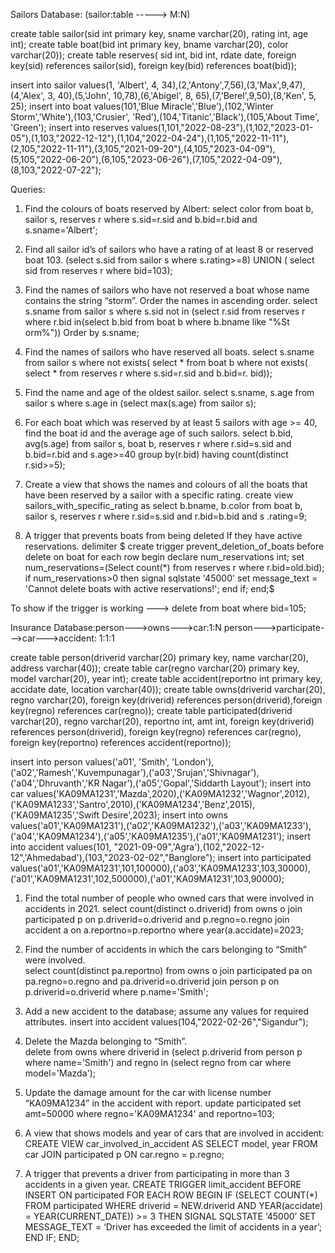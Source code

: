 Sailors Database: (sailor:table -----> M:N)

create table sailor(sid int primary key, sname varchar(20), rating int, age int);
create table boat(bid int primary key, bname varchar(20), color varchar(20));
create table reserves( sid int, bid int, rdate date, foreign key(sid) references sailor(sid), foreign key(bid) references boat(bid));

insert into sailor values(1, 'Albert', 4, 34),(2,'Antony',7,56),(3,'Max',9,47),(4,'Alex', 3, 40),(5,'John', 10,78),(6,'Abigel', 8, 65),(7,'Berel',9,50),(8,'Ken', 5, 25);
insert into boat values(101,'Blue Miracle','Blue'),(102,'Winter Storm','White'),(103,'Crusier', 'Red'),(104,'Titanic','Black'),(105,'About Time', 'Green');
insert into reserves values(1,101,"2022-08-23"),(1,102,"2023-01-05"),(1,103,"2022-12-12"),(1,104,"2022-04-24"),(1,105,"2022-11-11"),(2,105,"2022-11-11"),(3,105,"2021-09-20"),(4,105,"2023-04-09"),(5,105,"2022-06-20"),(6,105,"2023-06-26"),(7,105,"2022-04-09"),(8,103,"2022-07-22");

Queries:
1. Find the colours of boats reserved by Albert:
         select color from boat b, sailor s, reserves r where s.sid=r.sid and b.bid=r.bid and s.sname='Albert';

2. Find all sailor id’s of sailors who have a rating of at least 8 or reserved boat 103.
           (select s.sid from sailor s where s.rating>=8) UNION ( select sid from reserves r where bid=103);

3. Find the names of sailors who have not reserved a boat whose name contains the string “storm”. Order the names in ascending order.
           select s.sname from sailor s where s.sid not in (select r.sid from reserves r where r.bid in(select b.bid from boat b where b.bname like "%St
orm%")) Order by s.sname;

4. Find the names of sailors who have reserved all boats.
           select s.sname from sailor s where not exists( select * from boat b where not exists( select * from reserves r where s.sid=r.sid and b.bid=r.
bid));

5. Find the name and age of the oldest sailor.
             select s.sname, s.age from sailor s where s.age in (select max(s.age) from sailor s);

6. For each boat which was reserved by at least 5 sailors with age >= 40, find the boat id and the average age of such sailors.
            select b.bid, avg(s.age) from sailor s, boat b, reserves r where r.sid=s.sid and b.bid=r.bid and s.age>=40 group by(r.bid) having count(distinct r.sid>=5);

7. Create a view that shows the names and colours of all the boats that have been reserved by a sailor with a specific rating.
             create view sailors_with_specific_rating as select b.bname, b.color from boat b, sailor s, reserves r where r.sid=s.sid and r.bid=b.bid and s
.rating=9;

8. A trigger that prevents boats from being deleted If they have active reservations.
            delimiter $ 
            create trigger prevent_deletion_of_boats before delete on boat for each row begin declare num_reservations int; set num_reservations=(Select count(*) 
            from reserves r where r.bid=old.bid); if num_reservations>0 then signal sqlstate '45000' set message_text = 'Cannot delete boats with active  reservations!'; end if; end;$

 To show if the trigger is working ---> delete from boat where bid=105;







Insurance Database:person--->owns--->car:1:N    person--->participate--->car--->accident: 1:1:1

create table person(driverid varchar(20) primary key, name varchar(20), address varchar(40));
create table car(regno varchar(20) primary key, model varchar(20), year int);
create table accident(reportno int primary key, accidate date, location varchar(40));
create table owns(driverid varchar(20), regno varchar(20), foreign key(driverid) references person(driverid),foreign key(regno) references car(regno));
create table participated(driverid varchar(20), regno varchar(20), reportno int, amt int, foreign key(driverid) references person(driverid),
foreign key(regno) references car(regno), foreign key(reportno) references accident(reportno));

insert into person values('a01', 'Smith', 'London'),('a02','Ramesh','Kuvempunagar'),('a03','Srujan','Shivnagar'),('a04','Dhruvanth','KR Nagar'),('a05','Gopal','Siddarth Layout');
 insert into car values('KA09MA1231','Mazda',2020),('KA09MA1232','Wagnor',2012),('KA09MA1233','Santro',2010),('KA09MA1234','Benz',2015),('KA09MA1235','Swift Desire',2023);
insert into owns values('a01','KA09MA1231'),('a02','KA09MA1232'),('a03','KA09MA1233'),('a04','KA09MA1234'),('a05','KA09MA1235'),('a01','KA09MA1231');
insert into accident values(101, "2021-09-09",'Agra'),(102,"2022-12-12",'Ahmedabad'),(103,"2023-02-02","Banglore");
insert into participated values('a01','KA09MA1231',101,100000),('a03','KA09MA1233',103,30000),('a01','KA09MA1231',102,500000),('a01','KA09MA1231',103,90000);

1. Find the total number of people who owned cars that were involved in accidents in 2021. 
      select count(distinct o.driverid) from owns o join participated p on p.driverid=o.driverid and p.regno=o.regno join accident a on a.reportno=p.reportno where year(a.accidate)=2023;

2.  Find the number of accidents in which the cars belonging to “Smith” were involved.  
         select count(distinct pa.reportno) from owns o join participated pa on pa.regno=o.regno and pa.driverid=o.driverid join person p on p.driverid=o.driverid where p.name='Smith';

3.  Add a new accident to the database; assume any values for required attributes. 
     insert into accident values(104,"2022-02-26","Sigandur");

4. Delete the Mazda belonging to “Smith”.  
    delete from owns where driverid in (select p.driverid from person p where name='Smith') and regno in (select regno from car where model='Mazda');

5. Update the damage amount for the car with license number “KA09MA1234” in the accident with report. 
       update participated set amt=50000 where regno='KA09MA1234' and reportno=103;

6. A view that shows models and year of cars that are involved in accident:
     CREATE VIEW car_involved_in_accident AS SELECT model, year FROM car JOIN participated p ON car.regno = p.regno;

7. A trigger that prevents a driver from participating in more than 3 accidents in a given year.
     CREATE TRIGGER limit_accident BEFORE INSERT ON participated FOR EACH ROW BEGIN IF (SELECT COUNT(*) FROM participated WHERE driverid = NEW.driverid AND YEAR(accidate) = YEAR(CURRENT_DATE)) >= 3 THEN SIGNAL SQLSTATE ‘45000’ SET MESSAGE_TEXT = ‘Driver has exceeded the limit of accidents in a year’; END IF; END;
